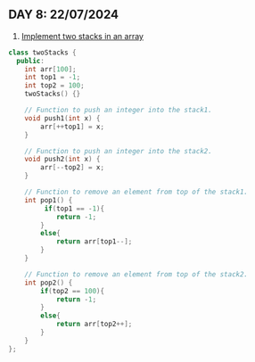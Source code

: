 ## DAY 8: 22/07/2024

1. [Implement two stacks in an array](https://www.geeksforgeeks.org/problems/implement-two-stacks-in-an-array/1)

```cpp
class twoStacks {
  public:
    int arr[100];
    int top1 = -1;
    int top2 = 100;
    twoStacks() {}

    // Function to push an integer into the stack1.
    void push1(int x) {
        arr[++top1] = x;
    }

    // Function to push an integer into the stack2.
    void push2(int x) {
        arr[--top2] = x;
    }

    // Function to remove an element from top of the stack1.
    int pop1() {
         if(top1 == -1){
            return -1;
        }
        else{
            return arr[top1--];
        }
    }

    // Function to remove an element from top of the stack2.
    int pop2() {
        if(top2 == 100){
            return -1;
        }
        else{
            return arr[top2++];
        }
    }
};
```
